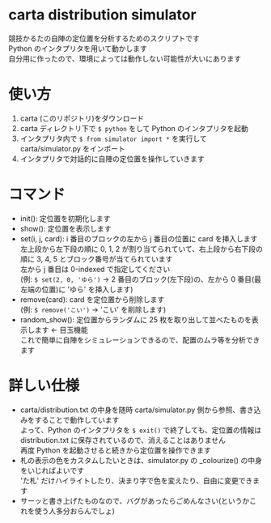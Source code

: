 # carta distribution simulator

競技かるたの自陣の定位置を分析するためのスクリプトです  
Python のインタプリタを用いて動かします  
自分用に作ったので、環境によっては動作しない可能性が大いにあります  

# 使い方
1. carta (このリポジトリ)をダウンロード  
2. carta ディレクトリ下で `$ python` をして Python のインタプリタを起動  
3. インタプリタ内で `$ from simulator import *` を実行して carta/simulator.py をインポート  
4. インタプリタで対話的に自陣の定位置を操作していきます  

# コマンド
* init(): 定位置を初期化します  
* show():  定位置を表示します  
* set(i, j, card): i 番目のブロックの左から j 番目の位置に card を挿入します  
左上段から左下段の順に 0, 1, 2 が割り当てられていて、右上段から右下段の順に 3, 4, 5 とブロック番号が当てられています  
左から j 番目は 0-indexed で指定してください  
(例: `$ set(2, 0, 'ゆら')` -> 2 番目のブロック(左下段)の、左から 0 番目(最左端の位置)に 'ゆら' を挿入します)  
* remove(card): card を定位置から削除します  
(例: `$ remove('こい')` -> 'こい' を削除します)  
* random_show(): 定位置からランダムに 25 枚を取り出して並べたものを表示します <- 目玉機能  
これで簡単に自陣をシミュレーションできるので、配置のムラ等を分析できます  
# 詳しい仕様
* carta/distribution.txt の中身を随時 carta/simulator.py 側から参照、書き込みをすることで動作しています  
よって、Python のインタプリタを `$ exit()` で終了しても、定位置の情報は distribution.txt に保存されているので、消えることはありません  
再度 Python を起動させると続きから定位置を操作できます  
* 札の表示の色をカスタムしたいときは、simulator.py の _colourize() の中身をいじればよいです  
'た札' だけハイライトしたり、決まり字で色を変えたり、自由に変更できます  
* サーッと書き上げたものなので、バグがあったらごめんなさい(というかこれを使う人多分おらんでしょ)
